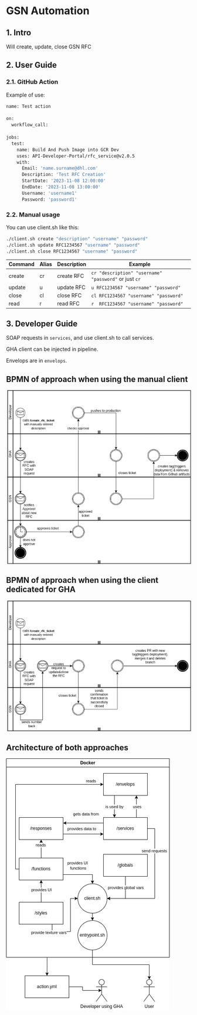 # GSN Automation

## 1. Intro

Will create, update, close GSN RFC

## 2. User Guide

### 2.1. GitHub Action

Example of use:

```bash
name: Test action

on:
  workflow_call:

jobs:
  test:
    name: Build And Push Image into GCR Dev
    uses: API-Developer-Portal/rfc_service@v2.0.5
    with:
      Email: 'name.surname@dhl.com'
      Description: 'Test RFC Creation'
      StartDate: '2023-11-08 12:00:00'
      EndDate: '2023-11-08 13:00:00'
      Username: 'username1'
      Password: 'password1'
```

### 2.2. Manual usage
 
You can use client.sh like this:

```bash
./client.sh create "description" "username" "password"
./client.sh update RFC1234567 "username" "password"
./client.sh close RFC1234567 "username" "password"
```

| Command | Alias | Description | Example                                                       |
|---------|-------|-------------|---------------------------------------------------------------|
| create  | cr    | create RFC  | ```cr "description" "username" "password"``` or just ```cr``` |
| update  | u     | update RFC  | ```u RFC1234567 "username" "password"```                      |
| close   | cl    | close  RFC  | ```cl RFC1234567 "username" "password"```                     |
| read    | r     | read   RFC  | ```r  RFC1234567 "username" "password"```                     |

## 3. Developer Guide

SOAP requests in ```services```, and use client.sh to call services.


GHA client can be injected in pipeline.


Envelops are in ```envelops```.

## BPMN of approach when using the manual client

![Architecture](styles/rfcautomated.png)

## BPMN of approach when using the client dedicated for GHA

![Architecture](styles/rfcautomatedGHA.drawio.png)


## Architecture of both approaches

![Architecture](styles/structure.png)
